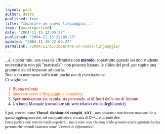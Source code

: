 ```yaml
---
layout: post
author: detro
published: true
title: "Imparare un nuovo linguaggio..."
tags: [uncategorized]
date: "2004-11-15 22:05:27"
published: "2004-11-15 22:05:27"
updated: "2004-11-15 22:05:27"
permalink: /2004/11/15/imparare-un-nuovo-linguaggio/
---
```


<div style="clear:both;"></div><span style="font-size:100%;"><span style="font-family:verdana;">...é, a parer mio, una cosa da affrontare con <span style="color: rgb(0, 0, 102); font-weight: bold;">metodo</span>, soprattutto quando sei uno studente universitario non più "matricola": non possono bastare le slides del prof. per capire una grammatica ed imparare ad usarla.<br />Non sono nemmeno sufficienti poche ore di esercitazione.<br />Ci vogliono:</span><br /></span><ol  style="font-family:verdana;">   <li  style="color: rgb(255, 0, 0);font-family:verdana;"><span style="font-size:100%;">Buona volontà</span></li>   <li  style="color: rgb(255, 102, 0);font-family:verdana;"><span style="font-size:100%;">Interesse verso il linguaggio e la materia</span></li>   <li  style="color: rgb(153, 0, 0);font-family:verdana;"><span style="font-size:100%;">Sperimentazione sia in aula, sia personale,  al di fuori delle ore di lezione</span></li>     <li  style="color: rgb(0, 0, 102);font-family:verdana;"><span style="font-size:100%;">Un buon Manuale (consultare siti web relativi e/o colleghi/amici)</span></li> </ol><span style="font-size:85%;"><span style=";font-family:verdana;font-size:100%;"  >E poi, concetti come <span style="font-weight: bold;">Thread</span>, <span style="font-weight: bold;">divisione dei compiti</span>, <span style="font-weight: bold;">ADT</span>... non possono e non devono mancare. </span><span style="font-family:verdana;"><span style="font-size:100%;">Se a questo aggiungiamo che, nel caso particolare, si tratta di </span><span style="font-weight: bold; font-style: italic;font-size:100%;" >C++</span><span style="font-size:100%;">... é un tutto dire.<br />Forse parlare così non mi rende popolare... ma ci sono cose che non credo possano essere ignorate da una persona che intende laurearsi come "<span style="font-style: italic;">Dottore in Informatica</span>".<br /></span></span></span><div style="clear:both; padding-bottom: 0.25em;"></div>
